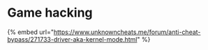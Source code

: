 # Game hacking

{% embed url="https://www.unknowncheats.me/forum/anti-cheat-bypass/271733-driver-aka-kernel-mode.html" %}
